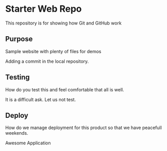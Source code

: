 # Starter Web Repo

This repository is for showing how Git and GitHub work

## Purpose

Sample website with plenty of files for demos

Adding a commit in the local repository.

## Testing
How do you test this and feel comfortable that all is well.

It is a difficult ask. Let us not test.

## Deploy
How do we manage deployment for this product so that we have peacefull weekends.

Awesome Application
